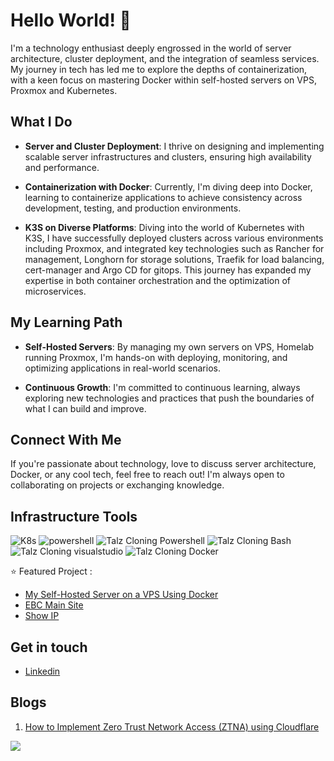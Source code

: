 
# Hello World! 👋

I'm a technology enthusiast deeply engrossed in the world of server architecture, cluster deployment, and the integration of seamless services. My journey in tech has led me to explore the depths of containerization, with a keen focus on mastering Docker within self-hosted servers on VPS, Proxmox and Kubernetes.

## What I Do

- **Server and Cluster Deployment**: I thrive on designing and implementing scalable server infrastructures and clusters, ensuring high availability and performance.

- **Containerization with Docker**: Currently, I'm diving deep into Docker, learning to containerize applications to achieve consistency across development, testing, and production environments.

- **K3S on Diverse Platforms**: Diving into the world of Kubernetes with K3S, I have successfully deployed clusters across various environments including Proxmox, and integrated key technologies such as Rancher for management, Longhorn for storage solutions, Traefik for load balancing, cert-manager and Argo CD for gitops. This journey has expanded my expertise in both container orchestration and the optimization of microservices.

## My Learning Path

- **Self-Hosted Servers**: By managing my own servers on VPS, Homelab running Proxmox, I'm hands-on with deploying, monitoring, and optimizing applications in real-world scenarios.

- **Continuous Growth**: I'm committed to continuous learning, always exploring new technologies and practices that push the boundaries of what I can build and improve.

## Connect With Me

If you're passionate about technology, love to discuss server architecture, Docker, or any cool tech, feel free to reach out! I'm always open to collaborating on projects or exchanging knowledge.


## Infrastructure Tools
<p align="left">
  <img src="https://img.shields.io/badge/kubernetes-326ce5.svg?&style=for-the-badge&logo=kubernetes&logoColor=white" alt="K8s" style="vertical-align:top margin:6px 4px">
  <img src="https://img.shields.io/badge/powershell-5391FE?style=for-the-badge&logo=powershell&logoColor=white" alt="powershell" style="vertical-align:top margin:6px 4px">
  <img src="https://t3.talz.net/talz/img/powershell.svg" alt="Talz Cloning Powershell" style="vertical-align:top margin:6px 4px">
  <img src="https://t3.talz.net/talz/img/bash.svg" alt="Talz Cloning Bash" style="vertical-align:top margin:6px 4px">
  <img src="https://t3.talz.net/talz/img/visualstudio_code.svg" alt="Talz Cloning visualstudio" style="vertical-align:top margin:6px 4px">
  <img src="https://t3.talz.net/talz/img/docker.svg" alt="Talz Cloning Docker" style="vertical-align:top margin:6px 4px">
</p>





:star: Featured Project : 
- [My Self-Hosted Server on a VPS Using Docker](https://github.com/cloudcap10/configcraft)
- [EBC Main Site](https://www.effectiveconsultancy.com.au/)
- [Show IP](https://showip.io/)


## Get in touch
- [Linkedin](https://www.linkedin.com/in/joven-talasan/)

## Blogs
1. [How to Implement Zero Trust Network Access (ZTNA) using Cloudflare](https://zerotrustmodel.org/how-to-implement-zero-trust-network-access-ztna-using-cloudflare/)


![](https://komarev.com/ghpvc/?username=talzcloning)
